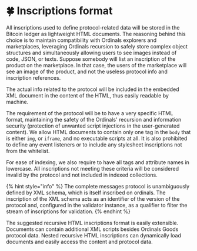 # 🍀 Inscriptions format

All inscriptions used to define protocol-related data will be stored in the Bitcoin ledger as lightweight HTML documents. The reasoning behind this choice is to maintain compatibility with Ordinals explorers and marketplaces, leveraging Ordinals recursion to safely store complex object structures and simultaneously allowing users to see images instead of code, JSON, or texts. Suppose somebody will list an inscription of the product on the marketplace. In that case, the users of the marketplace will see an image of the product, and not the useless protocol info and inscription references.

The actual info related to the protocol will be included in the embedded XML document in the content of the HTML, thus easily readable by machine.

The requirement of the protocol will be to have a very specific HTML format, maintaining the safety of the Ordinals' recursion and information security (protection of unwanted script injections in the user-generated content). We allow HTML documents to contain only one tag in the `body` that is either `img`, or `iframe`, and no executable scripts at all. It is also prohibited to define any event listeners or to include any stylesheet inscriptions not from the whitelist.

For ease of indexing, we also require to have all tags and attribute names in lowercase. All inscriptions not meeting these criteria will be considered invalid by the protocol and not included in indexed collections.

{% hint style="info" %}
The complete messages protocol is unambiguously defined by XML schema, which is itself inscribed on ordinals. The inscription of the XML schema acts as an identifier of the version of the protocol and, configured in the validator instance, as a qualifier to filter the stream of inscriptions for validation.
{% endhint %}

The suggested recursive HTML inscriptions format is easily extensible. Documents can contain additional XML scripts besides Ordinals Goods protocol data. Nested recursive HTML inscriptions can dynamically load documents and easily access the content and protocol data.
